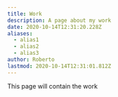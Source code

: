 ```yaml
---
title: Work
description: A page about my work
date: 2020-10-14T12:31:20.228Z
aliases:
  - alias1
  - alias2
  - alias3
author: Roberto
lastmod: 2020-10-14T12:31:01.812Z
---
```

This page will contain the work